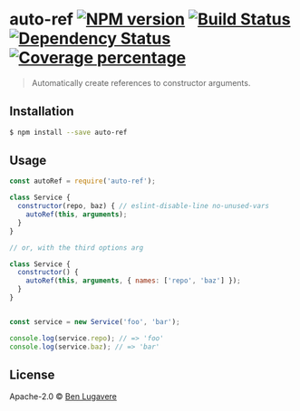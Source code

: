 # auto-ref [![NPM version][npm-image]][npm-url] [![Build Status][travis-image]][travis-url] [![Dependency Status][daviddm-image]][daviddm-url] [![Coverage percentage][coveralls-image]][coveralls-url]
> Automatically create references to constructor arguments.

## Installation

```sh
$ npm install --save auto-ref
```

## Usage

```js
const autoRef = require('auto-ref');

class Service {
  constructor(repo, baz) { // eslint-disable-line no-unused-vars
    autoRef(this, arguments);
  }
}

// or, with the third options arg

class Service {
  constructor() {
    autoRef(this, arguments, { names: ['repo', 'baz'] });
  }
}


const service = new Service('foo', 'bar');

console.log(service.repo); // => 'foo'
console.log(service.baz); // => 'bar'

```
## License

Apache-2.0 © [Ben Lugavere]()


[npm-image]: https://badge.fury.io/js/auto-ref.svg
[npm-url]: https://npmjs.org/package/auto-ref
[travis-image]: https://travis-ci.org/blugavere/auto-ref.svg?branch=master
[travis-url]: https://travis-ci.org/blugavere/auto-ref
[daviddm-image]: https://david-dm.org/blugavere/auto-ref.svg?theme=shields.io
[daviddm-url]: https://david-dm.org/blugavere/auto-ref
[coveralls-image]: https://coveralls.io/repos/blugavere/auto-ref/badge.svg
[coveralls-url]: https://coveralls.io/r/blugavere/auto-ref
